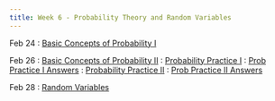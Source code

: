 ```yaml
---
title: Week 6 - Probability Theory and Random Variables
---
```


Feb 24
: [Basic Concepts of Probability I](https://rmshksu.github.io/stat240_spring2025/classes/d11-240-spr25.html)

Feb 26
: [Basic Concepts of Probability II](https://rmshksu.github.io/stat240_spring2025/classes/d12-240-spr25.html)
: [Probability Practice I](https://rmshksu.github.io/stat240_spring2025/assets/files/ch9pq1.pdf)
  : [Prob Practice I Answers](https://rmshksu.github.io/stat240_spring2025/assets/files/ch9pq1-ans.pdf)
: [Probability Practice II](https://rmshksu.github.io/stat240_spring2025/assets/files/ch9pq2.pdf) 
  : [Prob Practice II Answers](https://rmshksu.github.io/stat240_spring2025/assets/files/ch9pq2-ans.pdf)

Feb 28
: [Random Variables](https://rmshksu.github.io/stat240_spring2025/classes/d13-240-spr25.html)
